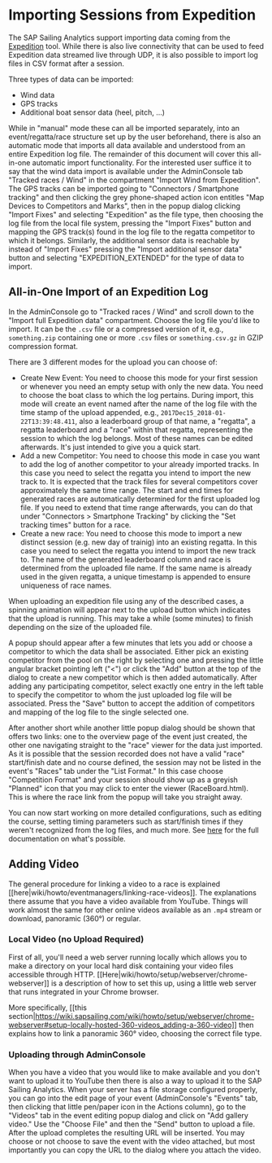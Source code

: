 # Importing Sessions from Expedition

The SAP Sailing Analytics support importing data coming from the [Expedition](http://www.expeditionmarine.com/about.htm) tool. While there is also live connectivity that can be used to feed Expedition data streamed live through UDP, it is also possible to import log files in CSV format after a session.

Three types of data can be imported:

* Wind data
* GPS tracks
* Additional boat sensor data (heel, pitch, ...)

While in "manual" mode these can all be imported separately, into an event/regatta/race structure set up by the user beforehand, there is also an automatic mode that imports all data available and understood from an entire Expedition log file. The remainder of this document will cover this all-in-one automatic import functionality. For the interested user suffice it to say that the wind data import is available under the AdminConsole tab "Tracked races / Wind" in the compartment "Import Wind from Expedition". The GPS tracks can be imported going to "Connectors / Smartphone tracking" and then clicking the grey phone-shaped action icon entitles "Map Devices to Competitors and Marks", then in the popup dialog clicking "Import Fixes" and selecting "Expedition" as the file type, then choosing the log file from the local file system, pressing the "Import Fixes" button and mapping the GPS track(s) found in the log file to the regatta competitor to which it belongs. Similarly, the additional sensor data is reachable by instead of "Import Fixes" pressing the "Import additional sensor data" button and selecting "EXPEDITION_EXTENDED" for the type of data to import.

## All-in-One Import of an Expedition Log

In the AdminConsole go to "Tracked races / Wind" and scroll down to the "Import full Expedition data" compartment. Choose the log file you'd like to import. It can be the ``.csv`` file or a compressed version of it, e.g., ``something.zip`` containing one or more ``.csv`` files or ``something.csv.gz`` in GZIP compression format.

There are 3 different modes for the upload you can choose of:
* Create New Event: You need to choose this mode for your first session or whenever you need an empty setup with only the new data. You need to choose the boat class to which the log pertains. During import, this mode will create an event named after the name of the log file with the time stamp of the upload appended, e.g., ``2017Dec15_2018-01-22T13:39:48.411``, also a leaderboard group of that name, a "regatta", a regatta leaderboard and a "race" within that regatta, representing the session to which the log belongs. Most of these names can be edited afterwards. It's just intended to give you a quick start.
* Add a new Competitor: You need to choose this mode in case you want to add the log of another competitor to your already imported tracks. In this case you need to select the regatta you intend to import the new track to. It is expected that the track files for several competitors cover approximately the same time range. The start and end times for generated races are automatically determined for the first uploaded log file. If you need to extend that time range afterwards, you can do that under "Connectors > Smartphone Tracking" by clicking the "Set tracking times" button for a race.
* Create a new race: You need to choose this mode to import a new distinct session (e.g. new day of trainig) into an existing regatta. In this case you need to select the regatta you intend to import the new track to. The name of the generated leaderboard column and race is determined from the uploaded file name. If the same name is already used in the given regatta, a unique timestamp is appended to ensure uniqueness of race names.

When uploading an expedition file using any of the described cases, a spinning animation will appear next to the upload button which indicates that the upload is running. This may take a while (some minutes) to finish depending on the size of the uploaded file.

A popup should appear after a few minutes that lets you add or choose a competitor to which the data shall be associated. Either pick an existing competitor from the pool on the right by selecting one and pressing the little angular bracket pointing left ("<") or click the "Add" button at the top of the dialog to create a new competitor which is then added automatically. After adding any participating competitor, select exactly one entry in the left table to specify the competitor to whom the just uploaded log file will be associated. Press the "Save" button to accept the addition of competitors and mapping of the log file to the single selected one.

After another short while another little popup dialog should be shown that offers two links: one to the overview page of the event just created, the other one navigating straight to the "race" viewer for the data just imported. As it is possible that the session recorded does not have a valid "race" start/finish date and no course defined, the session may not be listed in the event's "Races" tab under the "List Format." In this case choose "Competition Format" and your session should show up as a greyish "Planned" icon that you may click to enter the viewer (RaceBoard.html). This is where the race link from the popup will take you straight away.

You can now start working on more detailed configurations, such as editing the course, setting timing parameters such as start/finish times if they weren't recognized from the log files, and much more. See [here](https://static.sapsailing.com/SAPSailingAnalytics_Administrator_Training.pptx) for the full documentation on what's possible.

## Adding Video

The general procedure for linking a video to a race is explained [[here|wiki/howto/eventmanagers/linking-race-videos]]. The explanations there assume that you have a video available from YouTube. Things will work almost the same for other online videos available as an ``.mp4`` stream or download, panoramic (360°) or regular.

### Local Video (no Upload Required)

First of all, you'll need a web server running locally which allows you to make a directory on your local hard disk containing your video files accessible through HTTP. [[Here|wiki/howto/setup/webserver/chrome-webserver]] is a description of how to set this up, using a little web server that runs integrated in your Chrome browser.

More specifically, [[this section|https://wiki.sapsailing.com/wiki/howto/setup/webserver/chrome-webserver#setup-locally-hosted-360-videos_adding-a-360-video]] then explains how to link a panoramic 360° video, choosing the correct file type.

### Uploading through AdminConsole

When you have a video that you would like to make available and you don't want to upload it to YouTube then there is also a way to upload it to the SAP Sailing Analytics. When your server has a file storage configured properly, you can go into the edit page of your event (AdminConsole's "Events" tab, then clicking that little pen/paper icon in the Actions column), go to the "Videos" tab in the event editing popup dialog and click on "Add gallery video." Use the "Choose File" and then the "Send" button to upload a file. After the upload completes the resulting URL will be inserted. You may choose or not choose to save the event with the video attached, but most importantly you can copy the URL to the dialog where you attach the video.